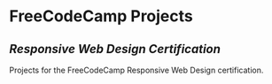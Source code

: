 # FreeCodeCamp Projects

## *Responsive Web Design Certification*

Projects for the FreeCodeCamp Responsive Web Design certification.
